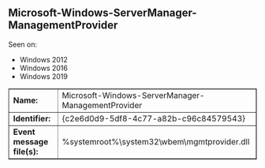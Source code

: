 ## Microsoft-Windows-ServerManager-ManagementProvider

Seen on:
* Windows 2012
* Windows 2016
* Windows 2019

<table border="1" class="docutils">
  <tbody>
    <tr>
      <td><b>Name:</b></td>
      <td>Microsoft-Windows-ServerManager-ManagementProvider</td>
    </tr>
    <tr>
      <td><b>Identifier:</b></td>
      <td>{c2e6d0d9-5df8-4c77-a82b-c96c84579543}</td>
    </tr>
    <tr>
      <td><b>Event message file(s):</b></td>
      <td>%systemroot%\system32\wbem\mgmtprovider.dll</td>
    </tr>
  </tbody>
</table>

&nbsp;

